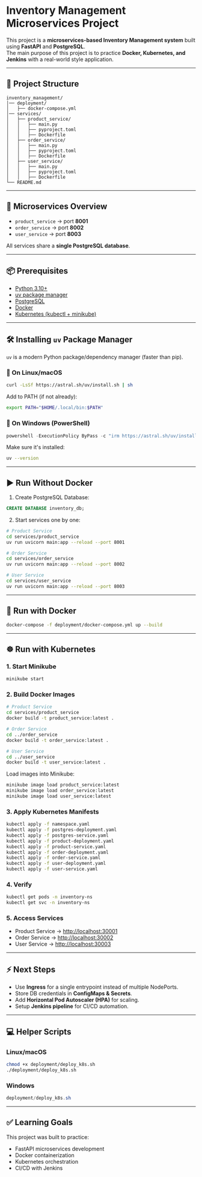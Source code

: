 # Inventory Management Microservices Project

This project is a **microservices-based Inventory Management system** built using **FastAPI** and **PostgreSQL**.  
The main purpose of this project is to practice **Docker, Kubernetes, and Jenkins** with a real-world style application.

---

## 📂 Project Structure

```
inventory_management/
│── deployment/
│   ├── docker-compose.yml
│── services/
│   ├── product_service/
│   │   ├── main.py
│   │   ├── pyproject.toml
│   │   ├── Dockerfile
│   ├── order_service/
│   │   ├── main.py
│   │   ├── pyproject.toml
│   │   ├── Dockerfile
│   ├── user_service/
│   │   ├── main.py
│   │   ├── pyproject.toml
│   │   ├── Dockerfile
└── README.md
```

---

## 🚀 Microservices Overview

- `product_service` → port **8001**
- `order_service` → port **8002**
- `user_service` → port **8003**

All services share a **single PostgreSQL database**.

---

## 📦 Prerequisites

- [Python 3.10+](https://www.python.org/downloads/)
- [uv package manager](https://docs.astral.sh/uv/)
- [PostgreSQL](https://www.postgresql.org/)
- [Docker](https://www.docker.com/)
- [Kubernetes (kubectl + minikube)](https://kubernetes.io/docs/tasks/tools/)

---

## 🛠️ Installing `uv` Package Manager

`uv` is a modern Python package/dependency manager (faster than pip).

### 🔹 On Linux/macOS

```bash
curl -LsSf https://astral.sh/uv/install.sh | sh
```

Add to PATH (if not already):  
```bash
export PATH="$HOME/.local/bin:$PATH"
```

### 🔹 On Windows (PowerShell)

```powershell
powershell -ExecutionPolicy ByPass -c "irm https://astral.sh/uv/install.ps1 | iex"
```

Make sure it's installed:

```bash
uv --version
```

---

## ▶️ Run Without Docker

1. Create PostgreSQL Database:

```sql
CREATE DATABASE inventory_db;
```

2. Start services one by one:

```bash
# Product Service
cd services/product_service
uv run uvicorn main:app --reload --port 8001

# Order Service
cd services/order_service
uv run uvicorn main:app --reload --port 8002

# User Service
cd services/user_service
uv run uvicorn main:app --reload --port 8003
```

---

## 🐳 Run with Docker

```bash
docker-compose -f deployment/docker-compose.yml up --build
```

---

## ☸️ Run with Kubernetes

### 1. Start Minikube

```bash
minikube start
```

### 2. Build Docker Images

```bash
# Product Service
cd services/product_service
docker build -t product_service:latest .

# Order Service
cd ../order_service
docker build -t order_service:latest .

# User Service
cd ../user_service
docker build -t user_service:latest .
```

Load images into Minikube:

```bash
minikube image load product_service:latest
minikube image load order_service:latest
minikube image load user_service:latest
```

### 3. Apply Kubernetes Manifests

```bash
kubectl apply -f namespace.yaml
kubectl apply -f postgres-deployment.yaml
kubectl apply -f postgres-service.yaml
kubectl apply -f product-deployment.yaml
kubectl apply -f product-service.yaml
kubectl apply -f order-deployment.yaml
kubectl apply -f order-service.yaml
kubectl apply -f user-deployment.yaml
kubectl apply -f user-service.yaml
```

### 4. Verify

```bash
kubectl get pods -n inventory-ns
kubectl get svc -n inventory-ns
```

### 5. Access Services

- Product Service → <http://localhost:30001>
- Order Service → <http://localhost:30002>
- User Service → <http://localhost:30003>

---

## ⚡ Next Steps

- Use **Ingress** for a single entrypoint instead of multiple NodePorts.  
- Store DB credentials in **ConfigMaps & Secrets**.  
- Add **Horizontal Pod Autoscaler (HPA)** for scaling.  
- Setup **Jenkins pipeline** for CI/CD automation.  

---

## 💻 Helper Scripts

### Linux/macOS

```bash
chmod +x deployment/deploy_k8s.sh
./deployment/deploy_k8s.sh
```

### Windows

```powershell
deployment/deploy_k8s.sh
```

---

## ✅ Learning Goals

This project was built to practice:  
- FastAPI microservices development  
- Docker containerization  
- Kubernetes orchestration  
- CI/CD with Jenkins  



